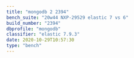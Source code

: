 ```yaml
---
title: "mongodb 2 2394"
bench_suite: "20w44 NXP-29529 elastic 7 vs 6"
build_number: "2394"
dbprofile: "mongodb"
classifier: "elastic 7.9.3"
date: 2020-10-29T10:57:30
type: "bench"
---
```

